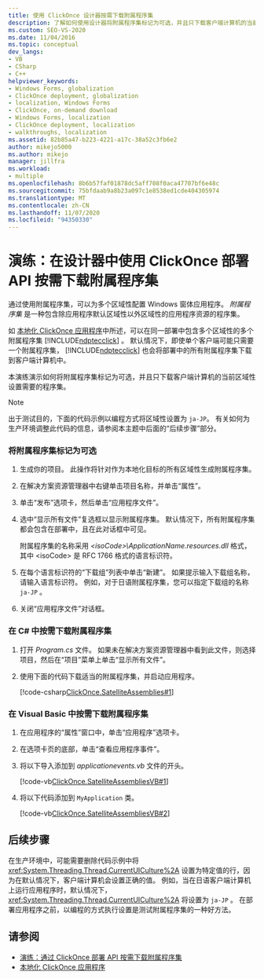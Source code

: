 ```yaml
---
title: 使用 ClickOnce 设计器按需下载附属程序集
description: 了解如何使用设计器将附属程序集标记为可选，并且只下载客户端计算机的当前区域性设置需要的程序集。
ms.custom: SEO-VS-2020
ms.date: 11/04/2016
ms.topic: conceptual
dev_langs:
- VB
- CSharp
- C++
helpviewer_keywords:
- Windows Forms, globalization
- ClickOnce deployment, globalization
- localization, Windows Forms
- ClickOnce, on-demand download
- Windows Forms, localization
- ClickOnce deployment, localization
- walkthroughs, localization
ms.assetid: 82b85a47-b223-4221-a17c-38a52c3fb6e2
author: mikejo5000
ms.author: mikejo
manager: jillfra
ms.workload:
- multiple
ms.openlocfilehash: 8b6b57faf01878dc5aff708f0aca47707bf6e48c
ms.sourcegitcommit: 75bfdaab9a8b23a097c1e8538ed1cde404305974
ms.translationtype: MT
ms.contentlocale: zh-CN
ms.lasthandoff: 11/07/2020
ms.locfileid: "94350330"
---
```

# <a name="walkthrough-download-satellite-assemblies-on-demand-with-the-clickonce-deployment-api-using-the-designer"></a>演练：在设计器中使用 ClickOnce 部署 API 按需下载附属程序集
通过使用附属程序集，可以为多个区域性配置 Windows 窗体应用程序。 *附属程序集* 是一种包含除应用程序默认区域性以外区域性的应用程序资源的程序集。

 如 [本地化 ClickOnce 应用程序](../deployment/localizing-clickonce-applications.md)中所述，可以在同一部署中包含多个区域性的多个附属程序集 [!INCLUDE[ndptecclick](../deployment/includes/ndptecclick_md.md)] 。 默认情况下，即使单个客户端可能只需要一个附属程序集， [!INCLUDE[ndptecclick](../deployment/includes/ndptecclick_md.md)] 也会将部署中的所有附属程序集下载到客户端计算机中。

 本演练演示如何将附属程序集标记为可选，并且只下载客户端计算机的当前区域性设置需要的程序集。

> [!NOTE]
> 出于测试目的，下面的代码示例以编程方式将区域性设置为 `ja-JP`。 有关如何为生产环境调整此代码的信息，请参阅本主题中后面的“后续步骤”部分。

### <a name="to-mark-satellite-assemblies-as-optional"></a>将附属程序集标记为可选

1. 生成你的项目。 此操作将针对作为本地化目标的所有区域性生成附属程序集。

2. 在解决方案资源管理器中右键单击项目名称，并单击“属性”。

3. 单击“发布”选项卡，然后单击“应用程序文件”。

4. 选中“显示所有文件”复选框以显示附属程序集。 默认情况下，所有附属程序集都会包含在部署中，且在此对话框中可见。

     附属程序集的名称采用 *\<isoCode>\ApplicationName.resources.dll* 格式，其中 \<isoCode> 是 RFC 1766 格式的语言标识符。

5. 在每个语言标识符的“下载组”列表中单击“新建”。 如果提示输入下载组名称，请输入语言标识符。 例如，对于日语附属程序集，您可以指定下载组的名称 `ja-JP` 。

6. 关闭“应用程序文件”对话框。

### <a name="to-download-satellite-assemblies-on-demand-in-c"></a>在 C\# 中按需下载附属程序集

1. 打开 *Program.cs* 文件。 如果未在解决方案资源管理器中看到此文件，则选择项目，然后在“项目”菜单上单击“显示所有文件”。

2. 使用下面的代码下载适当的附属程序集，并启动应用程序。

     [!code-csharp[ClickOnce.SatelliteAssemblies#1](../deployment/codesnippet/CSharp/walkthrough-downloading-satellite-assemblies-on-demand-with-the-clickonce-deployment-api-using-the-designer_1.cs)]

### <a name="to-download-satellite-assemblies-on-demand-in-visual-basic"></a>在 Visual Basic 中按需下载附属程序集

1. 在应用程序的“属性”窗口中，单击“应用程序”选项卡。

2. 在选项卡页的底部，单击“查看应用程序事件”。

3. 将以下导入添加到 *applicationevents.vb* 文件的开头。

     [!code-vb[ClickOnce.SatelliteAssembliesVB#1](../deployment/codesnippet/VisualBasic/walkthrough-downloading-satellite-assemblies-on-demand-with-the-clickonce-deployment-api-using-the-designer_2.vb)]

4. 将以下代码添加到 `MyApplication` 类。

     [!code-vb[ClickOnce.SatelliteAssembliesVB#2](../deployment/codesnippet/VisualBasic/walkthrough-downloading-satellite-assemblies-on-demand-with-the-clickonce-deployment-api-using-the-designer_3.vb)]

## <a name="next-steps"></a>后续步骤
 在生产环境中，可能需要删除代码示例中将 <xref:System.Threading.Thread.CurrentUICulture%2A> 设置为特定值的行，因为在默认情况下，客户端计算机会设置正确的值。 例如，当在日语客户端计算机上运行应用程序时，默认情况下， <xref:System.Threading.Thread.CurrentUICulture%2A> 将设置为 `ja-JP` 。 在部署应用程序之前，以编程的方式执行设置是测试附属程序集的一种好方法。

## <a name="see-also"></a>请参阅
- [演练：通过 ClickOnce 部署 API 按需下载附属程序集](../deployment/walkthrough-downloading-satellite-assemblies-on-demand-with-the-clickonce-deployment-api.md)
- [本地化 ClickOnce 应用程序](../deployment/localizing-clickonce-applications.md)
